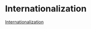 # Internationalization

[Internationalization](https://developer.mozilla.org/en-US/docs/Mozilla/Add-ons/WebExtensions/Internationalization)
